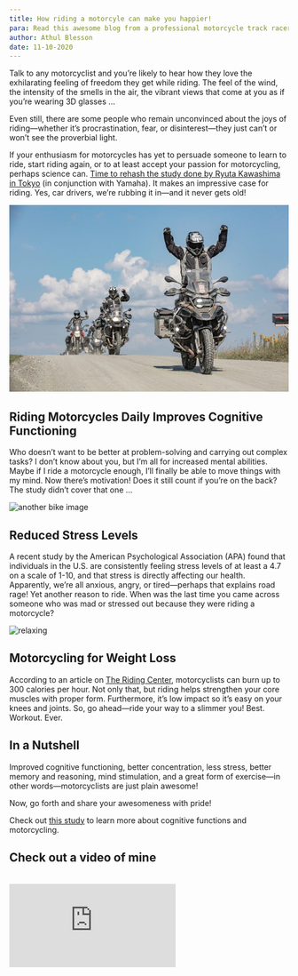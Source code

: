 ```yaml
---
title: How riding a motorcyle can make you happier!
para: Read this awesome blog from a professional motorcycle track racer. You will discover how riding a bike can make your happy!
author: Athul Blesson
date: 11-10-2020
---
```


Talk to any motorcyclist and you’re likely to hear how they love the exhilarating feeling of freedom they get while riding. The feel of the wind, the intensity of the smells in the air, the vibrant views that come at you as if you’re wearing 3D glasses …

Even still, there are some people who remain unconvinced about the joys of riding—whether it’s procrastination, fear, or disinterest—they just can’t or won’t see the proverbial light.

If your enthusiasm for motorcycles has yet to persuade someone to learn to ride, start riding again, or to at least accept your passion for motorcycling, perhaps science can. [Time to rehash the study done by Ryuta Kawashima in Tokyo](https://global.yamaha-motor.com/news/2009/0304/research.html) (in conjunction with Yamaha). It makes an impressive case for riding. Yes, car drivers, we’re rubbing it in—and it never gets old!

![bike images](img/pic1.jpg)

## Riding Motorcycles Daily Improves Cognitive Functioning

Who doesn’t want to be better at problem-solving and carrying out complex tasks? I don’t know about you, but I’m all for increased mental abilities. Maybe if I ride a motorcycle enough, I’ll finally be able to move things with my mind. Now there’s motivation! Does it still count if you’re on the back? The study didn’t cover that one …

![another bike image](https://www.roadrunner.travel/wp/wp-content/uploads/IMG_5841-772x414.jpg)

## Reduced Stress Levels

A recent study by the American Psychological Association (APA) found that individuals in the U.S. are consistently feeling stress levels of at least a 4.7 on a scale of 1-10, and that stress is directly affecting our health. Apparently, we’re all anxious, angry, or tired—perhaps that explains road rage! Yet another reason to ride. When was the last time you came across someone who was mad or stressed out because they were riding a motorcycle?

![relaxing](https://www.roadrunner.travel/wp/wp-content/uploads/DSF5979-772x515.jpg)

## Motorcycling for Weight Loss

According to an article on [The Riding Center](https://theridingcenter.com/do-motorcycles-really-make-you-stronger-and-smarter/), motorcyclists can burn up to 300 calories per hour. Not only that, but riding helps strengthen your core muscles with proper form. Furthermore, it’s low impact so it’s easy on your knees and joints. So, go ahead—ride your way to a slimmer you! Best. Workout. Ever.

## In a Nutshell

Improved cognitive functioning, better concentration, less stress, better memory and reasoning, mind stimulation, and a great form of exercise—in other words—motorcyclists are just plain awesome!

Now, go forth and share your awesomeness with pride!

Check out [this study](https://www.jstage.jst.go.jp/article/jsaeijae/5/2/5_20144193/_pdf) to learn more about cognitive functions and motorcycling.

## Check out a video of mine

<br/>

<div class='embed-container'>
<iframe src='https://www.youtube.com/embed/rumyxiDst3w' frameborder='0' allow="accelerometer; autoplay; clipboard-write; encrypted-media; gyroscope; picture-in-picture"  allowfullscreen>
</iframe>
</div>
